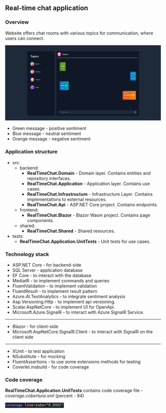 ## Real-time chat application

### Overview

Website offers chat rooms with various topics for communication, where users can connect.

<img src="assets/app.jpg"/>

- Green message - positive sentiment
- Blue message - neutral sentiment
- Orange message - negative sentiment

### Application structure

- src:
  - backend:
    - **RealTimeChat.Domain** - Domain layer. Contains entities and repository interfaces.
    - **RealTimeChat.Application** - Application layer. Contains use cases.
    - **RealTimeChat.Infrastructure** - Infrastructure Layer. Contains implementations to external resources.
    - **RealTimeChat.Api** - ASP.NET Core project. Сontains endpoints.
  - frontend:
    - **RealTimeChat.Blazor** - Blazor Wasm project. Сontains page components.
  - shared:
    - **RealTimeChat.Shared** - Shared resources.
- tests:
  - **RealTimeChat.Application.UnitTests** - Unit tests for use cases.

### Technology stack

- ASP.NET Core - for backend-side
- SQL Server - application database
- EF Core - to interact with the database
- MediatR - to implement commands and queries
- FluentValidation - to implement validation
- FluentResult - to implement result pattern
- Azure.AI.TextAnalytics - to integrate sentiment analysis
- Asp.Versioning.Http - to implement api versioning.
- Scalar.AspNetCore - to implement UI for OpenApi.
- Microsoft.Azure.SignalR - to interact with Azure SignalR Service.
---
- Blazor - for client-side
- Microsoft.AspNetCore.SignalR.Client - to interact with SignalR on the client side 
---
- XUnit - to test application
- NSubstitute - for mocking
- FluentAssertions - to use some extensions methods for testing
- Coverlet.msbuild - for code coverage

### Code coverage

**RealTimeChat.Application.UnitTests** contains code coverage file - *coverage.cobertura.xml* (percent - 84)

<img src="assets/coverage.jpg" width="190"/>
